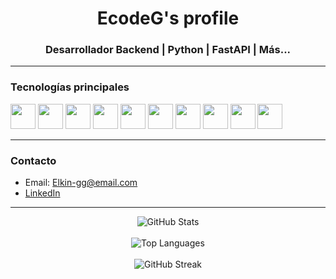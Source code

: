 <h1 align="center">EcodeG's profile</h1>
<h3 align="center">Desarrollador Backend | Python | FastAPI | Más...</h3>

---

### Tecnologías principales

<p align="left">
  <img src="https://cdn.jsdelivr.net/gh/devicons/devicon/icons/python/python-original.svg" width="40" height="40"/>
  <img src="https://cdn.jsdelivr.net/gh/devicons/devicon/icons/fastapi/fastapi-original.svg" width="40" height="40"/>
  <img src="https://cdn.jsdelivr.net/gh/devicons/devicon/icons/rasa/rasa-original.svg" width="40" height="40"/>
  <img src="https://cdn.jsdelivr.net/gh/devicons/devicon/icons/flask/flask-original.svg" width="40" height="40"/>
  <img src="https://cdn.jsdelivr.net/gh/devicons/devicon/icons/php/php-original.svg" width="40" height="40"/>
  <img src="https://cdn.jsdelivr.net/gh/devicons/devicon/icons/symfony/symfony-original.svg" width="40" height="40"/>
  <img src="https://cdn.jsdelivr.net/gh/devicons/devicon/icons/docker/docker-original.svg" width="40" height="40"/>
  <img src="https://cdn.jsdelivr.net/gh/devicons/devicon/icons/mongodb/mongodb-original.svg" width="40" height="40"/>
  <img src="https://cdn.jsdelivr.net/gh/devicons/devicon/icons/javascript/javascript-original.svg" width="40" height="40"/>
  <img src="https://cdn.jsdelivr.net/gh/devicons/devicon/icons/cplusplus/cplusplus-original.svg" width="40" height="40"/>
</p>

---

### Contacto

- Email: Elkin-gg@email.com
- [LinkedIn](https://linkedin.com/in/Elkin-gg)

---

<p align="center">
  <!-- Stats Card -->
  <img src="https://github-readme-stats.vercel.app/api?username=Elkin-gg&show_icons=true&theme=tokyonight" alt="GitHub Stats" />
  <br /><br />
  <!-- Top Languages Card -->
  <img src="https://github-readme-stats.vercel.app/api/top-langs/?username=Elkin-gg&layout=compact&theme=tokyonight" alt="Top Languages" />
  <br /><br />
  <!-- Streak Stats Card -->
  <img src="https://github-readme-streak-stats.herokuapp.com/?user=Elkin-gg&theme=tokyonight" alt="GitHub Streak" />
</p>
